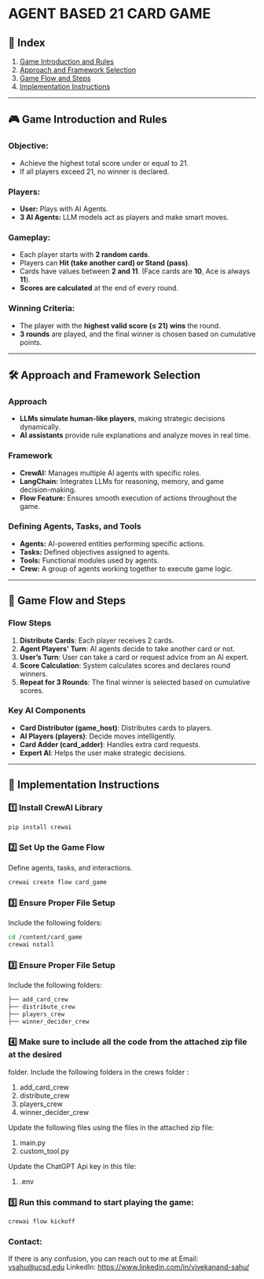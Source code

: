 # AGENT BASED 21 CARD GAME  

## 📌 Index  
1. [Game Introduction and Rules](#game-introduction-and-rules)  
2. [Approach and Framework Selection](#approach-and-framework-selection)  
3. [Game Flow and Steps](#game-flow-and-steps)  
4. [Implementation Instructions](#implementation-instructions)  

---

## 🎮 Game Introduction and Rules  

### **Objective:**  
- Achieve the highest total score under or equal to 21.  
- If all players exceed 21, no winner is declared.  

### **Players:**  
- **User:** Plays with AI Agents.  
- **3 AI Agents:** LLM models act as players and make smart moves.  

### **Gameplay:**  
- Each player starts with **2 random cards**.  
- Players can **Hit (take another card) or Stand (pass)**.  
- Cards have values between **2 and 11**. (Face cards are **10**, Ace is always **11**).  
- **Scores are calculated** at the end of every round.  

### **Winning Criteria:**  
- The player with the **highest valid score (≤ 21) wins** the round.  
- **3 rounds** are played, and the final winner is chosen based on cumulative points.  

---

## 🛠 Approach and Framework Selection  

### **Approach**  
- **LLMs simulate human-like players**, making strategic decisions dynamically.  
- **AI assistants** provide rule explanations and analyze moves in real time.  

### **Framework**  
- **CrewAI:** Manages multiple AI agents with specific roles.  
- **LangChain:** Integrates LLMs for reasoning, memory, and game decision-making.  
- **Flow Feature:** Ensures smooth execution of actions throughout the game.  

### **Defining Agents, Tasks, and Tools**  
- **Agents:** AI-powered entities performing specific actions.  
- **Tasks:** Defined objectives assigned to agents.  
- **Tools:** Functional modules used by agents.  
- **Crew:** A group of agents working together to execute game logic.  

---

## 🔄 Game Flow and Steps  

### **Flow Steps**
1. **Distribute Cards**: Each player receives 2 cards.  
2. **Agent Players' Turn**: AI agents decide to take another card or not.  
3. **User’s Turn**: User can take a card or request advice from an AI expert.  
4. **Score Calculation**: System calculates scores and declares round winners.  
5. **Repeat for 3 Rounds**: The final winner is selected based on cumulative scores.  

### **Key AI Components**
- **Card Distributor (game_host)**: Distributes cards to players.  
- **AI Players (players)**: Decide moves intelligently.  
- **Card Adder (card_adder)**: Handles extra card requests.  
- **Expert AI**: Helps the user make strategic decisions.  

---

## 🚀 Implementation Instructions  

### **1️⃣ Install CrewAI Library**
```bash
pip install crewai
```

### 2️⃣ Set Up the Game Flow
Define agents, tasks, and interactions.
```bash
crewai create flow card_game
```

### 3️⃣ Ensure Proper File Setup
Include the following folders:
```bash
cd /content/card_game
crewai nstall
```

### 3️⃣ Ensure Proper File Setup
Include the following folders:
```bash
├── add_card_crew
├── distribute_crew
├── players_crew
├── winner_decider_crew
```

### 4️⃣ Make sure to include all the code from the attached zip file at the desired
folder.
Include the following folders in the crews folder :
1. add_card_crew
2. distribute_crew
3. players_crew
4. winner_decider_crew

Update the following files using the files in the attached zip file:
1. main.py
2. custom_tool.py

Update the ChatGPT Api key in this file:
1. .env

### 5️⃣ Run this command to start playing the game:
```bash
crewai flow kickoff
```

### Contact:
If there is any confusion, you can reach out to me at 
Email: vsahu@ucsd.edu
LinkedIn: https://www.linkedin.com/in/vivekanand-sahu/
